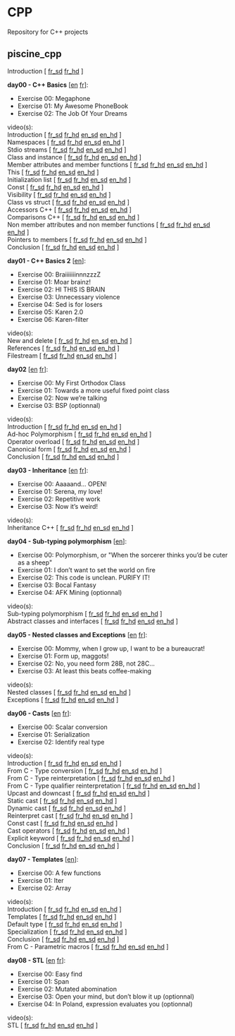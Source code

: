 # CPP
Repository for C++ projects

## piscine\_cpp

Introduction \[
[fr_sd](https://cdn.intra.42.fr/video/video/139/low_d_piscine_c___-_Intro_Piscine_CPP.mp4)
[fr_hd](https://cdn.intra.42.fr/video/video/139/piscine_c___-_Intro_Piscine_CPP.mp4)
\]  

__day00 - C++ Basics__ \[[en](https://cdn.intra.42.fr/pdf/pdf/26479/en.subject.pdf) [fr](https://cdn.intra.42.fr/pdf/pdf/26480/fr.subject.pdf)\]:
- Exercise 00: Megaphone
- Exercise 01: My Awesome PhoneBook
- Exercise 02: The Job Of Your Dreams

video(s):  
Introduction \[
[fr_sd](https://cdn.intra.42.fr/video/video/92/low_d_piscine_c___-_d00_-_00_intro.mp4)
[fr_hd](https://cdn.intra.42.fr/video/video/92/piscine_c___-_d00_-_00_intro.mp4)
[en_sd](https://cdn.intra.42.fr/video/video/925/low_d_cpp_bootcamp_-_d00_-_introduction.mp4)
[en_hd](https://cdn.intra.42.fr/video/video/925/cpp_bootcamp_-_d00_-_introduction.mp4)
\]  
Namespaces \[
[fr_sd](https://cdn.intra.42.fr/video/video/98/low_d_piscine_c___-_d00_-_00_namespace.mp4)
[fr_hd](https://cdn.intra.42.fr/video/video/98/piscine_c___-_d00_-_00_namespace.mp4)
[en_sd](https://cdn.intra.42.fr/video/video/926/low_d_cpp_bootcamp_-_d00_-_00_namespaces.mp4)
[en_hd](https://cdn.intra.42.fr/video/video/926/cpp_bootcamp_-_d00_-_00_namespaces.mp4)
\]  
Stdio streams \[
[fr_sd](https://cdn.intra.42.fr/video/video/99/low_d_piscine_c___-_d00_-_01_stdio_streams.mp4)
[fr_hd](https://cdn.intra.42.fr/video/video/99/piscine_c___-_d00_-_01_stdio_streams.mp4)
[en_sd](https://cdn.intra.42.fr/video/video/927/low_d_cpp_bootcamp_-_d00_-_01_stdio_streams.mp4)
[en_hd](https://cdn.intra.42.fr/video/video/927/cpp_bootcamp_-_d00_-_01_stdio_streams.mp4)
\]  
Class and instance \[
[fr_sd](https://cdn.intra.42.fr/video/video/100/low_d_piscine_c___-_d00_-_02_class_and_instance.mp4)
[fr_hd](https://cdn.intra.42.fr/video/video/100/piscine_c___-_d00_-_02_class_and_instance.mp4)
[en_sd](https://cdn.intra.42.fr/video/video/928/low_d_cpp_bootcamp_-_d00_-_02_class_and_instance.mp4)
[en_hd](https://cdn.intra.42.fr/video/video/928/cpp_bootcamp_-_d00_-_02_class_and_instance.mp4)
\]  
Member attributes and member functions \[
[fr_sd](https://cdn.intra.42.fr/video/video/102/low_d_piscine_c___-_d00_-_03_member_attributs_and_member_function.mp4)
[fr_hd](https://cdn.intra.42.fr/video/video/102/piscine_c___-_d00_-_03_member_attributs_and_member_function.mp4)
[en_sd](https://cdn.intra.42.fr/video/video/930/low_d_cpp_bootcamp_-_d00_-_03_member_attributes_and_member_functions.mp4)
[en_hd](https://cdn.intra.42.fr/video/video/930/cpp_bootcamp_-_d00_-_03_member_attributes_and_member_functions.mp4)
\]  
This \[
[fr_sd](https://cdn.intra.42.fr/video/video/103/low_d_piscine_c___-_d00_-_04_this.mp4)
[fr_hd](https://cdn.intra.42.fr/video/video/103/piscine_c___-_d00_-_04_this.mp4)
[en_sd](https://cdn.intra.42.fr/video/video/931/low_d_cpp_bootcamp_-_d00_-_04_this.mp4)
[en_hd](https://cdn.intra.42.fr/video/video/931/cpp_bootcamp_-_d00_-_04_this.mp4)
\]  
Initialization list \[
[fr_sd](https://cdn.intra.42.fr/video/video/104/low_d_piscine_c___-_d00_-_05_init_list.mp4)
[fr_hd](https://cdn.intra.42.fr/video/video/104/piscine_c___-_d00_-_05_init_list.mp4)
[en_sd](https://cdn.intra.42.fr/video/video/937/low_d_cpp_bootcamp_-_d00_-_05_initialization_list.mp4)
[en_hd](https://cdn.intra.42.fr/video/video/937/cpp_bootcamp_-_d00_-_05_initialization_list.mp4)
\]  
Const \[
[fr_sd](https://cdn.intra.42.fr/video/video/105/low_d_piscine_c___-_d00_-_06_const.mp4)
[fr_hd](https://cdn.intra.42.fr/video/video/105/piscine_c___-_d00_-_06_const.mp4)
[en_sd](https://cdn.intra.42.fr/video/video/938/low_d_cpp_bootcamp_-_d00_-_06_const.mp4)
[en_hd](https://cdn.intra.42.fr/video/video/938/cpp_bootcamp_-_d00_-_06_const.mp4)
\]  
Visibility \[
[fr_sd](https://cdn.intra.42.fr/video/video/107/low_d_piscine_c___-_d00_-_07_encapsulation.mp4)
[fr_hd](https://cdn.intra.42.fr/video/video/107/piscine_c___-_d00_-_07_encapsulation.mp4)
[en_sd](https://cdn.intra.42.fr/video/video/939/low_d_cpp_bootcamp_-_d00_-_07_visibility.mp4)
[en_hd](https://cdn.intra.42.fr/video/video/939/cpp_bootcamp_-_d00_-_07_visibility.mp4)
\]  
Class vs struct \[
[fr_sd](https://cdn.intra.42.fr/video/video/106/low_d_piscine_c___-_d00_-_08_class_vs_struct.mp4)
[fr_hd](https://cdn.intra.42.fr/video/video/106/piscine_c___-_d00_-_08_class_vs_struct.mp4)
[en_sd](https://cdn.intra.42.fr/video/video/940/low_d_cpp_bootcamp_-_d00_-_08_class_vs_struct.mp4)
[en_hd](https://cdn.intra.42.fr/video/video/940/cpp_bootcamp_-_d00_-_08_class_vs_struct.mp4)
\]  
Accessors C++ \[
[fr_sd](https://cdn.intra.42.fr/video/video/108/low_d_piscine_c___-_d00_-_09_accessors.mp4)
[fr_hd](https://cdn.intra.42.fr/video/video/108/piscine_c___-_d00_-_09_accessors.mp4)
[en_sd](https://cdn.intra.42.fr/video/video/941/low_d_cpp_bootcamp_-_d00_-_09_accessors.mp4)
[en_hd](https://cdn.intra.42.fr/video/video/941/cpp_bootcamp_-_d00_-_09_accessors.mp4)
\]  
Comparisons C++ \[
[fr_sd](https://cdn.intra.42.fr/video/video/109/low_d_piscine_c___-_d00_-_10_comparaisons.mp4)
[fr_hd](https://cdn.intra.42.fr/video/video/109/piscine_c___-_d00_-_10_comparaisons.mp4)
[en_sd](https://cdn.intra.42.fr/video/video/942/low_d_cpp_bootcamp_-_d00_-_10_comparisons.mp4)
[en_hd](https://cdn.intra.42.fr/video/video/942/cpp_bootcamp_-_d00_-_10_comparisons.mp4)
\]  
Non member attributes and non member functions \[
[fr_sd](https://cdn.intra.42.fr/video/video/112/low_d_piscine_c___-_d00_-_11_non_membres_attributs_and_non_membres_fonctions.mp4)
[fr_hd](https://cdn.intra.42.fr/video/video/112/piscine_c___-_d00_-_11_non_membres_attributs_and_non_membres_fonctions.mp4)
[en_sd](https://cdn.intra.42.fr/video/video/943/low_d_cpp_bootcamp_-_d00_-_11_non_member_attributes_and_non_member_functions.mp4)
[en_hd](https://cdn.intra.42.fr/video/video/943/cpp_bootcamp_-_d00_-_11_non_member_attributes_and_non_member_functions.mp4)
\]  
Pointers to members \[
[fr_sd](https://cdn.intra.42.fr/video/video/113/low_d_piscine_c___-_d00_-_12_pointers_to_members.mp4)
[fr_hd](https://cdn.intra.42.fr/video/video/113/piscine_c___-_d00_-_12_pointers_to_members.mp4)
[en_sd](https://cdn.intra.42.fr/video/video/944/low_d_cpp_bootcamp_-_d00_-_12_pointers_to_members.mp4)
[en_hd](https://cdn.intra.42.fr/video/video/944/cpp_bootcamp_-_d00_-_12_pointers_to_members.mp4)
\]  
Conclusion \[
[fr_sd](https://cdn.intra.42.fr/video/video/110/low_d_piscine_c___-_d00_-_conclusion.mp4)
[fr_hd](https://cdn.intra.42.fr/video/video/110/piscine_c___-_d00_-_conclusion.mp4)
[en_sd](https://cdn.intra.42.fr/video/video/945/low_d_cpp_bootcamp_-_d00_-_conclusion_.mp4)
[en_hd](https://cdn.intra.42.fr/video/video/945/cpp_bootcamp_-_d00_-_conclusion_.mp4)
\]  

__day01 - C++ Basics 2__ \[[en](https://cdn.intra.42.fr/pdf/pdf/26481/en.subject.pdf)\]:
- Exercise 00: BraiiiiiiinnnzzzZ
- Exercise 01: Moar brainz!
- Exercise 02: HI THIS IS BRAIN
- Exercise 03: Unnecessary violence
- Exercise 04: Sed is for losers
- Exercise 05: Karen 2.0
- Exercise 06: Karen-filter

video(s):  
New and delete \[
[fr_sd](https://cdn.intra.42.fr/video/video/115/low_d_piscine_c___-_d01_-_00_new_and_delete.mp4)
[fr_hd](https://cdn.intra.42.fr/video/video/115/piscine_c___-_d01_-_00_new_and_delete.mp4)
[en_sd](https://cdn.intra.42.fr/video/video/946/low_d_cpp_bootcamp_-_d01_-_00_new_and_delete.mp4)
[en_hd](https://cdn.intra.42.fr/video/video/946/cpp_bootcamp_-_d01_-_00_new_and_delete.mp4)
\]  
References \[
[fr_sd](https://cdn.intra.42.fr/video/video/116/low_d_piscine_c___-_d01_-_01_reference.mp4)
[fr_hd](https://cdn.intra.42.fr/video/video/116/piscine_c___-_d01_-_01_reference.mp4)
[en_sd](https://cdn.intra.42.fr/video/video/947/low_d_cpp_bootcamp_-_d01_-_01_references.mp4)
[en_hd](https://cdn.intra.42.fr/video/video/947/cpp_bootcamp_-_d01_-_01_references.mp4)
\]  
Filestream \[
[fr_sd](https://cdn.intra.42.fr/video/video/114/low_d_piscine_c___-_d01_-_02_filestream.mp4)
[fr_hd](https://cdn.intra.42.fr/video/video/114/piscine_c___-_d01_-_02_filestream.mp4)
[en_sd](https://cdn.intra.42.fr/video/video/948/low_d_cpp_bootcamp_-_d01_-_02_filestreams.mp4)
[en_hd](https://cdn.intra.42.fr/video/video/948/cpp_bootcamp_-_d01_-_02_filestreams.mp4)
\]  

__day02__ \[[en](https://cdn.intra.42.fr/pdf/pdf/26482/en.subject.pdf) [fr](https://cdn.intra.42.fr/pdf/pdf/26483/fr.subject.pdf)\]:
- Exercise 00: My First Orthodox Class
- Exercise 01: Towards a more useful fixed point class
- Exercise 02: Now we’re talking
- Exercise 03: BSP (optionnal)

video(s):  
Introduction \[
[fr_sd](https://cdn.intra.42.fr/video/video/93/low_d_piscine_c___-_d02_-_00__intro.mp4)
[fr_hd](https://cdn.intra.42.fr/video/video/93/piscine_c___-_d02_-_00__intro.mp4)
[en_sd](https://cdn.intra.42.fr/video/video/949/low_d_cpp_bootcamp_-_d02_-_introduction.mp4)
[en_hd](https://cdn.intra.42.fr/video/video/949/cpp_bootcamp_-_d02_-_introduction.mp4)
\]  
Ad-hoc Polymorphism \[
[fr_sd](https://cdn.intra.42.fr/video/video/94/low_d_piscine_c___-_d02_-_00_ad-hoc_polymorphism.mp4)
[fr_hd](https://cdn.intra.42.fr/video/video/94/piscine_c___-_d02_-_00_ad-hoc_polymorphism.mp4)
[en_sd](https://cdn.intra.42.fr/video/video/950/low_d_cpp_bootcamp_-_d02_-_00_adhoc_polymorphism.mp4)
[en_hd](https://cdn.intra.42.fr/video/video/950/cpp_bootcamp_-_d02_-_00_adhoc_polymorphism.mp4)
\]  
Operator overload \[
[fr_sd](https://cdn.intra.42.fr/video/video/95/low_d_piscine_c___-_d02_-_01_operator_overload.mp4)
[fr_hd](https://cdn.intra.42.fr/video/video/95/piscine_c___-_d02_-_01_operator_overload.mp4)
[en_sd](https://cdn.intra.42.fr/video/video/951/low_d_cpp_bootcamp_-_d02_-_01_operator_overload.mp4)
[en_hd](https://cdn.intra.42.fr/video/video/951/cpp_bootcamp_-_d02_-_01_operator_overload.mp4)
\]  
Canonical form \[
[fr_sd](https://cdn.intra.42.fr/video/video/96/low_d_piscine_c___-_d02_-_02_caconical_form.mp4)
[fr_hd](https://cdn.intra.42.fr/video/video/96/piscine_c___-_d02_-_02_caconical_form.mp4)
[en_sd](https://cdn.intra.42.fr/video/video/952/low_d_cpp_bootcamp_-_d02_-_02_canonical_form.mp4)
[en_hd](https://cdn.intra.42.fr/video/video/952/cpp_bootcamp_-_d02_-_02_canonical_form.mp4)
\]  
Conclusion \[
[fr_sd](https://cdn.intra.42.fr/video/video/97/low_d_piscine_c___-_d02_-conclusion.mp4)
[fr_hd](https://cdn.intra.42.fr/video/video/97/piscine_c___-_d02_-conclusion.mp4)
[en_sd](https://cdn.intra.42.fr/video/video/953/low_d_cpp_bootcamp_-_d02_-_conclusion.mp4)
[en_hd](https://cdn.intra.42.fr/video/video/953/cpp_bootcamp_-_d02_-_conclusion.mp4)
\]  

__day03 - Inheritance__ \[[en](https://cdn.intra.42.fr/pdf/pdf/26484/en.subject.pdf) [fr](https://cdn.intra.42.fr/pdf/pdf/26485/fr.subject.pdf)\]:
- Exercise 00: Aaaaand... OPEN!
- Exercise 01: Serena, my love!
- Exercise 02: Repetitive work
- Exercise 03: Now it’s weird!

video(s):  
Inheritance C++ \[
[fr_sd](https://cdn.intra.42.fr/video/video/117/low_d_piscine_c___-_d03_-_00_heritage.mp4)
[fr_hd](https://cdn.intra.42.fr/video/video/117/piscine_c___-_d03_-_00_heritage.mp4)
[en_sd](https://cdn.intra.42.fr/video/video/954/low_d_cpp_bootcamp_-_d03_-_inheritance.mp4)
[en_hd](https://cdn.intra.42.fr/video/video/954/cpp_bootcamp_-_d03_-_inheritance.mp4)
\]  

__day04 - Sub-typing polymorphism__ \[[en](https://cdn.intra.42.fr/pdf/pdf/24746/en.subject.pdf)\]:
- Exercise 00: Polymorphism, or "When the sorcerer thinks you’d be cuter as a sheep"
- Exercise 01: I don’t want to set the world on fire
- Exercise 02: This code is unclean. PURIFY IT!
- Exercise 03: Bocal Fantasy
- Exercise 04: AFK Mining (optionnal)

video(s):  
Sub-typing polymorphism \[
[fr_sd](https://cdn.intra.42.fr/video/video/119/low_d_piscine_c___-_d04_-_00_polymorphismes_et_sous-typages.mp4)
[fr_hd](https://cdn.intra.42.fr/video/video/119/piscine_c___-_d04_-_00_polymorphismes_et_sous-typages.mp4)
[en_sd](https://cdn.intra.42.fr/video/video/955/low_d_cpp_bootcamp_-_d04_-_sub-typing_polymorphism.mp4)
[en_hd](https://cdn.intra.42.fr/video/video/955/cpp_bootcamp_-_d04_-_sub-typing_polymorphism.mp4)
\]  
Abstract classes and interfaces \[
[fr_sd](https://cdn.intra.42.fr/video/video/118/low_d_piscine_c___-_d04_-_01_classes_abstraites_et_les_interfaces.mp4)
[fr_hd](https://cdn.intra.42.fr/video/video/118/piscine_c___-_d04_-_01_classes_abstraites_et_les_interfaces.mp4)
[en_sd](https://cdn.intra.42.fr/video/video/956/low_d_cpp_bootcamp_-_d04_-_abstract_classes_anf_interfaces.mp4)
[en_hd](https://cdn.intra.42.fr/video/video/956/cpp_bootcamp_-_d04_-_abstract_classes_anf_interfaces.mp4)
\]  

__day05 - Nested classes and Exceptions__ \[[en](https://cdn.intra.42.fr/pdf/pdf/27715/en.subject.pdf) [fr](https://cdn.intra.42.fr/pdf/pdf/27716/fr.subject.pdf)\]:
- Exercise 00: Mommy, when I grow up, I want to be a bureaucrat!
- Exercise 01: Form up, maggots!
- Exercise 02: No, you need form 28B, not 28C...
- Exercise 03: At least this beats coffee-making

video(s):  
Nested classes \[
[fr_sd](https://cdn.intra.42.fr/video/video/120/low_d_piscine_c___-_d05_-_00_classes_imbriquer.mp4)
[fr_hd](https://cdn.intra.42.fr/video/video/120/piscine_c___-_d05_-_00_classes_imbriquer.mp4)
[en_sd](https://cdn.intra.42.fr/video/video/957/low_d_cpp_bootcamp_-_d05_-_nested_classes.mp4)
[en_hd](https://cdn.intra.42.fr/video/video/957/cpp_bootcamp_-_d05_-_nested_classes.mp4)
\]  
Exceptions \[
[fr_sd](https://cdn.intra.42.fr/video/video/121/low_d_piscine_c___-_d05_-_01_les_exceptions.mp4)
[fr_hd](https://cdn.intra.42.fr/video/video/121/piscine_c___-_d05_-_01_les_exceptions.mp4)
[en_sd](https://cdn.intra.42.fr/video/video/958/low_d_cpp_bootcamp_-_d05_-_exceptions.mp4)
[en_hd](https://cdn.intra.42.fr/video/video/958/cpp_bootcamp_-_d05_-_exceptions.mp4)
\]  

__day06 - Casts__ \[[en](https://cdn.intra.42.fr/pdf/pdf/26488/en.subject.pdf) [fr](https://cdn.intra.42.fr/pdf/pdf/26489/fr.subject.pdf)\]:
- Exercise 00: Scalar conversion
- Exercise 01: Serialization
- Exercise 02: Identify real type

video(s):  
Introduction \[
[fr_sd](https://cdn.intra.42.fr/video/video/122/low_d_piscine_c___-_d06_-_00__intro.mp4)
[fr_hd](https://cdn.intra.42.fr/video/video/122/piscine_c___-_d06_-_00__intro.mp4)
[en_sd](https://cdn.intra.42.fr/video/video/961/low_d_cpp_bootcamp_-_d06_-_introduction.mp4)
[en_hd](https://cdn.intra.42.fr/video/video/961/cpp_bootcamp_-_d06_-_introduction.mp4)
\]  
From C - Type conversion \[
[fr_sd](https://cdn.intra.42.fr/video/video/123/low_d_piscine_c___-_d06_-_00_from_C_-_type_conversion.mp4)
[fr_hd](https://cdn.intra.42.fr/video/video/123/piscine_c___-_d06_-_00_from_C_-_type_conversion.mp4)
[en_sd](https://cdn.intra.42.fr/video/video/962/low_d_cpp_bootcamp_-_d06_-_00_from_c_type_conversion.mp4)
[en_hd](https://cdn.intra.42.fr/video/video/962/cpp_bootcamp_-_d06_-_00_from_c_type_conversion.mp4)
\]  
From C - Type reinterpretation \[
[fr_sd](https://cdn.intra.42.fr/video/video/125/low_d_piscine_c___-_d06_-_01_from_C_-_type_reinterpretation.mp4)
[fr_hd](https://cdn.intra.42.fr/video/video/125/piscine_c___-_d06_-_01_from_C_-_type_reinterpretation.mp4)
[en_sd](https://cdn.intra.42.fr/video/video/963/low_d_cpp_bootcamp_-_d06_-_01_from_c_type_reinterpretation.mp4)
[en_hd](https://cdn.intra.42.fr/video/video/963/cpp_bootcamp_-_d06_-_01_from_c_type_reinterpretation.mp4)
\]  
From C - Type qualifier reinterpretation \[
[fr_sd](https://cdn.intra.42.fr/video/video/124/low_d_piscine_c___-_d06_-_02_from_C_-_type_qualifier.mp4)
[fr_hd](https://cdn.intra.42.fr/video/video/124/piscine_c___-_d06_-_02_from_C_-_type_qualifier.mp4)
[en_sd](https://cdn.intra.42.fr/video/video/964/low_d_cpp_bootcamp_-_d06_-_02_from_c_type_qualifier_reinterpretation.mp4)
[en_hd](https://cdn.intra.42.fr/video/video/964/cpp_bootcamp_-_d06_-_02_from_c_type_qualifier_reinterpretation.mp4)
\]  
Upcast and downcast \[
[fr_sd](https://cdn.intra.42.fr/video/video/126/low_d_piscine_c___-_d06_-_03_upcast_and_downcast.mp4)
[fr_hd](https://cdn.intra.42.fr/video/video/126/piscine_c___-_d06_-_03_upcast_and_downcast.mp4)
[en_sd](https://cdn.intra.42.fr/video/video/965/low_d_cpp_bootcamp_-_d06_-_03_upcast_and_downcast.mp4)
[en_hd](https://cdn.intra.42.fr/video/video/965/cpp_bootcamp_-_d06_-_03_upcast_and_downcast.mp4)
\]  
Static cast \[
[fr_sd](https://cdn.intra.42.fr/video/video/127/low_d_piscine_c___-_d06_-_04_static_cast_late_1__Output_1_.mp4)
[fr_hd](https://cdn.intra.42.fr/video/video/127/piscine_c___-_d06_-_04_static_cast_late_1__Output_1_.mp4)
[en_sd](https://cdn.intra.42.fr/video/video/966/low_d_cpp_bootcamp_-_d06_-_04_static_cast.mp4)
[en_hd](https://cdn.intra.42.fr/video/video/966/cpp_bootcamp_-_d06_-_04_static_cast.mp4)
\]  
Dynamic cast \[
[fr_sd](https://cdn.intra.42.fr/video/video/133/low_d_piscine_c___-_d06_-_05_dynamic_cast.mp4)
[fr_hd](https://cdn.intra.42.fr/video/video/133/piscine_c___-_d06_-_05_dynamic_cast.mp4)
[en_sd](https://cdn.intra.42.fr/video/video/967/low_d_cpp_bootcamp_-_d06_-_05_dynamic_cast.mp4)
[en_hd](https://cdn.intra.42.fr/video/video/967/cpp_bootcamp_-_d06_-_05_dynamic_cast.mp4)
\]  
Reinterpret cast \[
[fr_sd](https://cdn.intra.42.fr/video/video/128/low_d_piscine_c___-_d06_-_06_reinterpret_cast.mp4)
[fr_hd](https://cdn.intra.42.fr/video/video/128/piscine_c___-_d06_-_06_reinterpret_cast.mp4)
[en_sd](https://cdn.intra.42.fr/video/video/968/low_d_cpp_bootcamp_-_d06_-_06_reinterpret_cast.mp4)
[en_hd](https://cdn.intra.42.fr/video/video/968/cpp_bootcamp_-_d06_-_06_reinterpret_cast.mp4)
\]  
Const cast \[
[fr_sd](https://cdn.intra.42.fr/video/video/129/low_d_piscine_c___-_d06_-_07_const_cast_late_1__Output_1_.mp4)
[fr_hd](https://cdn.intra.42.fr/video/video/129/piscine_c___-_d06_-_07_const_cast_late_1__Output_1_.mp4)
[en_sd](https://cdn.intra.42.fr/video/video/969/low_d_cpp_bootcamp_-_d06_-_07_const_cast.mp4)
[en_hd](https://cdn.intra.42.fr/video/video/969/cpp_bootcamp_-_d06_-_07_const_cast.mp4)
\]  
Cast operators \[
[fr_sd](https://cdn.intra.42.fr/video/video/130/low_d_piscine_c___-_d06_-_08_type-cast_operator.mp4)
[fr_hd](https://cdn.intra.42.fr/video/video/130/piscine_c___-_d06_-_08_type-cast_operator.mp4)
[en_sd](https://cdn.intra.42.fr/video/video/970/low_d_cpp_bootcamp_-_d06_-_08_cast_operators.mp4)
[en_hd](https://cdn.intra.42.fr/video/video/970/cpp_bootcamp_-_d06_-_08_cast_operators.mp4)
\]  
Explicit keyword \[
[fr_sd](https://cdn.intra.42.fr/video/video/131/low_d_piscine_c___-_d06_-_09_explicit_keyword.mp4)
[fr_hd](https://cdn.intra.42.fr/video/video/131/piscine_c___-_d06_-_09_explicit_keyword.mp4)
[en_sd](https://cdn.intra.42.fr/video/video/971/low_d_cpp_bootcamp_-_d06_-_09_explicit_keyword.mp4)
[en_hd](https://cdn.intra.42.fr/video/video/971/cpp_bootcamp_-_d06_-_09_explicit_keyword.mp4)
\]  
Conclusion \[
[fr_sd](https://cdn.intra.42.fr/video/video/132/low_d_piscine_c___-_d06_-_10_conclusion_2__Output_1_.mp4)
[fr_hd](https://cdn.intra.42.fr/video/video/132/piscine_c___-_d06_-_10_conclusion_2__Output_1_.mp4)
[en_sd](https://cdn.intra.42.fr/video/video/972/low_d_cpp_bootcamp_-_d06_-_conclusion.mp4)
[en_hd](https://cdn.intra.42.fr/video/video/972/cpp_bootcamp_-_d06_-_conclusion.mp4)
\]  

__day07 - Templates__ \[[en](https://cdn.intra.42.fr/pdf/pdf/26491/en.subject.pdf)\]:
- Exercise 00: A few functions
- Exercise 01: Iter
- Exercise 02: Array

video(s):  
Introduction \[
[fr_sd](https://cdn.intra.42.fr/video/video/134/low_d_piscine_c___-_d07_-_00__intro_1.mp4)
[fr_hd](https://cdn.intra.42.fr/video/video/134/piscine_c___-_d07_-_00__intro_1.mp4)
[en_sd](https://cdn.intra.42.fr/video/video/973/low_d_cpp_bootcamp_-_d07_-_introduction.mp4)
[en_hd](https://cdn.intra.42.fr/video/video/973/cpp_bootcamp_-_d07_-_introduction.mp4)
\]  
Templates \[
[fr_sd](https://cdn.intra.42.fr/video/video/138/low_d_piscine_c___-_d07_-_01_templates.mp4)
[fr_hd](https://cdn.intra.42.fr/video/video/138/piscine_c___-_d07_-_01_templates.mp4)
[en_sd](https://cdn.intra.42.fr/video/video/975/low_d_cpp_bootcamp_-_d07_-_01_templates.mp4)
[en_hd](https://cdn.intra.42.fr/video/video/975/cpp_bootcamp_-_d07_-_01_templates.mp4)
\]  
Default type \[
[fr_sd](https://cdn.intra.42.fr/video/video/136/low_d_piscine_c___-_d07_-_02_default_type.mp4)
[fr_hd](https://cdn.intra.42.fr/video/video/136/piscine_c___-_d07_-_02_default_type.mp4)
[en_sd](https://cdn.intra.42.fr/video/video/976/low_d_cpp_bootcamp_-_d07_-_02_default_type.mp4)
[en_hd](https://cdn.intra.42.fr/video/video/976/cpp_bootcamp_-_d07_-_02_default_type.mp4)
\]  
Specialization \[
[fr_sd](https://cdn.intra.42.fr/video/video/137/low_d_piscine_c___-_d07_-_03_specialization.mp4)
[fr_hd](https://cdn.intra.42.fr/video/video/137/piscine_c___-_d07_-_03_specialization.mp4)
[en_sd](https://cdn.intra.42.fr/video/video/977/low_d_cpp_bootcamp_-_d07_-_03_specialization.mp4)
[en_hd](https://cdn.intra.42.fr/video/video/977/cpp_bootcamp_-_d07_-_03_specialization.mp4)
\]  
Conclusion \[
[fr_sd](https://cdn.intra.42.fr/video/video/135/low_d_piscine_c___-_d07_-_conclusion.mp4)
[fr_hd](https://cdn.intra.42.fr/video/video/135/piscine_c___-_d07_-_conclusion.mp4)
[en_sd](https://cdn.intra.42.fr/video/video/978/low_d_cpp_bootcamp_-_d07_-_conclusion.mp4)
[en_hd](https://cdn.intra.42.fr/video/video/978/cpp_bootcamp_-_d07_-_conclusion.mp4)
\]  
From C - Parametric macros \[
[fr_sd](https://cdn.intra.42.fr/video/video/197/low_d_piscine_c___-_d07_-_00_from_C_-_parametric_macros.mp4)
[fr_hd](https://cdn.intra.42.fr/video/video/197/piscine_c___-_d07_-_00_from_C_-_parametric_macros.mp4)
[en_sd](https://cdn.intra.42.fr/video/video/974/low_d_cpp_bootcamp_-_d07_-_00_from_c_parametric_macros.mp4)
[en_hd](https://cdn.intra.42.fr/video/video/974/cpp_bootcamp_-_d07_-_00_from_c_parametric_macros.mp4)
\]  

__day08 - STL__ \[[en](https://cdn.intra.42.fr/pdf/pdf/26493/en.subject.pdf) [fr](https://cdn.intra.42.fr/pdf/pdf/26494/fr.subject.pdf)\]:
- Exercise 00: Easy find
- Exercise 01: Span
- Exercise 02: Mutated abomination
- Exercise 03: Open your mind, but don’t blow it up (optionnal)
- Exercise 04: In Poland, expression evaluates you (optionnal)

video(s):  
STL \[
[fr_sd](https://cdn.intra.42.fr/video/video/193/low_d_piscine_c___-_d08_-_00_conteneur_et_algorythme.mp4)
[fr_hd](https://cdn.intra.42.fr/video/video/193/piscine_c___-_d08_-_00_conteneur_et_algorythme.mp4)
[en_sd](https://cdn.intra.42.fr/video/video/929/low_d_cpp_bootcamp_-_d08_-_00_container_and_algorithm_en.mp4)
[en_hd](https://cdn.intra.42.fr/video/video/929/cpp_bootcamp_-_d08_-_00_container_and_algorithm_en.mp4)
\]  
